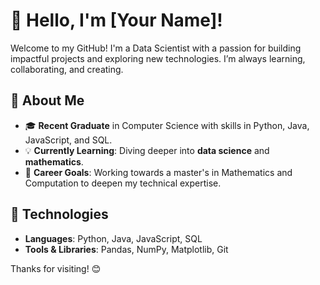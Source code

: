 # 👋 Hello, I'm [Your Name]!

Welcome to my GitHub! I'm a  Data Scientist with a passion for building impactful projects and exploring new technologies. I’m always learning, collaborating, and creating.

## 🚀 About Me
- 🎓 **Recent Graduate** in Computer Science with skills in Python, Java, JavaScript, and SQL.
- 💡 **Currently Learning**: Diving deeper into **data science** and **mathematics**.
- 🎯 **Career Goals**: Working towards a master's in Mathematics and Computation to deepen my technical expertise.

## 🔧 Technologies
- **Languages**: Python, Java, JavaScript, SQL
- **Tools & Libraries**: Pandas, NumPy, Matplotlib, Git

Thanks for visiting! 😊
